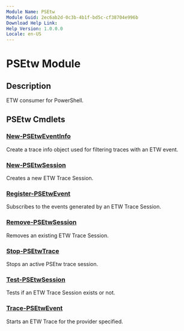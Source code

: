 ```yaml
---
Module Name: PSEtw
Module Guid: 2ec6ab2d-0c3b-4b1f-bd5c-cf38704e996b
Download Help Link: 
Help Version: 1.0.0.0
Locale: en-US
---
```


# PSEtw Module
## Description
ETW consumer for PowerShell.

## PSEtw Cmdlets
### [New-PSEtwEventInfo](New-PSEtwEventInfo.md)
Create a trace info object used for filtering traces with an ETW event.

### [New-PSEtwSession](New-PSEtwSession.md)
Creates a new ETW Trace Session.

### [Register-PSEtwEvent](Register-PSEtwEvent.md)
Subscribes to the events generated by an ETW Trace Session.

### [Remove-PSEtwSession](Remove-PSEtwSession.md)
Removes an existing ETW Trace Session.

### [Stop-PSEtwTrace](Stop-PSEtwTrace.md)
Stops an active PSEtw trace session.

### [Test-PSEtwSession](Test-PSEtwSession.md)
Tests if an ETW Trace Session exists or not.

### [Trace-PSEtwEvent](Trace-PSEtwEvent.md)
Starts an ETW Trace for the provider specified.

